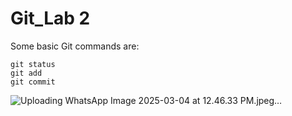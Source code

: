# Git_Lab 2
Some basic Git commands are:
```
git status
git add
git commit
```


![Uploading WhatsApp Image 2025-03-04 at 12.46.33 PM.jpeg…]()
